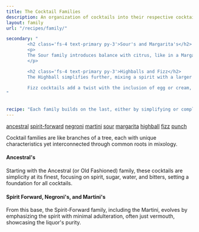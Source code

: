 ```yaml
---
title: The Cocktail Families
description: An organization of cocktails into their respective cocktail family groups such as ancestral old fashioned's, spirit forward cocktails, martini's and negroni's, sour's and highball's.
layout: family
url: "/recipes/family/"

secondary: "
        <h2 class='fs-4 text-primary py-3'>Sour's and Margarita's</h2>
        <p>
        The Sour family introduces balance with citrus, like in a Margarita, adding tartness to the sweetness and strength, creating a harmonious blend that's refreshing and complex.
        </p>

        <h2 class='fs-4 text-primary py-3'>Highballs and Fizz</h2>
        The Highball simplifies further, mixing a spirit with a larger portion of a non-alcoholic mixer, like soda in a Gin and Tonic, for a lighter, effervescent drink. 

        Fizz cocktails add a twist with the inclusion of egg or cream, introducing texture and a frothy top, while maintaining the highball's carbonation.
"
                  

recipe: "Each family builds on the last, either by simplifying or complicating the recipe, altering the balance of flavors, or changing the presentation, illustrating the evolution of cocktail culture from straightforward spirit-focused drinks to complex, layered concoctions."
---
```


<a href="/recipes/family/ancestral/" class="badge text-bg-info text-decoration-none">ancestral</a>
<a href="/recipes/family/spirit-forward/" class="badge text-bg-info text-decoration-none">spirit-forward</a>
<a href="/recipes/family/negroni/" class="badge text-bg-info text-decoration-none">negroni</a>
<a href="/recipes/family/martini/" class="badge text-bg-info text-decoration-none">martini</a>
<a href="/recipes/family/sour/" class="badge text-bg-info text-decoration-none">sour</a>
<a href="/recipes/family/margarita/" class="badge text-bg-info text-decoration-none">margarita</a>
<a href="/recipes/family/highball/" class="badge text-bg-info text-decoration-none">highball</a>
<a href="/recipes/family/fizz/" class="badge text-bg-info text-decoration-none">fizz</a>
<a href="/recipes/family/punch/" class="badge text-bg-info text-decoration-none">punch</a>

Cocktail families are like branches of a tree, each with unique characteristics yet interconnected through common roots in mixology. 

#### Ancestral's
Starting with the Ancestral (or Old Fashioned) family, these cocktails are simplicity at its finest, focusing on spirit, sugar, water, and bitters, setting a foundation for all cocktails. 

#### Spirit Forward, Negroni's, and Martini's
From this base, the Spirit-Forward family, including the Martini, evolves by emphasizing the spirit with minimal adulteration, often just vermouth, showcasing the liquor's purity. 



